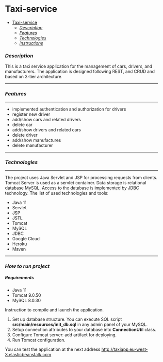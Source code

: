 # Taxi-service

<!-- TOC -->
* [Taxi-service](#taxi-service)
    * [*Description*](#description)
    * [*Features*](#features)
    * [*Technologies*](#technologies)
    * [*Instructions*](#how-to-run-project)
<!-- TOC -->





### *Description*
This is a taxi service application for the management of cars, drivers, and manufacturers.
The application is designed following REST, and CRUD and based on 3-tier architecture.

------------


### *Features*

------------


* implemented authentication and authorization for drivers
* register new driver
* add/show cars and related drivers
* delete car
* add/show drivers and related cars
* delete driver
* add/show manufactures
* delete manufacturer

------------


### *Technologies*

------------


The project uses Java Servlet and JSP for processing requests from clients.
Tomcat Server is used as a servlet container.
Data storage is relational database MySQL. Access to the database is implemented by JDBC technology.
The list of used technologies and tools:
- Java 11
- Servlet
- JSP
- JSTL
- Tomcat
- MySQL
- JDBC
- Google Cloud
- Heroku
- Maven

------------

### *How to run project*

##### Requirements
- Java 11
- Tomcat 9.0.50
- MySQL 8.0.30

Instruction to compile and launch the application.
1. Set up database structure. You can execute SQL script **src/main/resources/init_db.sql** in any admin panel of your MySQL.
2. Setup connection attributes to your database into **ConnectionUtil** class.
3. Configure Tomcat server: add artifact for deploying.
4. Run Tomcat configuration.

You can test the application at the next address http://taxiapp.eu-west-3.elasticbeanstalk.com
